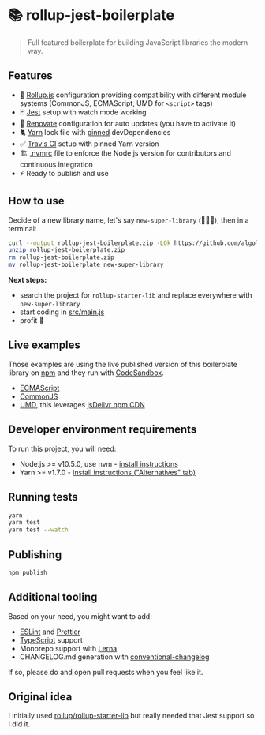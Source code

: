 # 📚 rollup-jest-boilerplate

> Full featured boilerplate for building JavaScript libraries the modern way.

## Features
- 📜 [Rollup.js](https://rollupjs.org/guide/en) configuration providing compatibility with different module systems (CommonJS, ECMAScript, UMD for `<script>` tags)
- 🃏 [Jest](http://jestjs.io/) setup with watch mode working
- 🛀 [Renovate](https://github.com/apps/renovate) configuration for auto updates (you have to activate it)
- 🐈 [Yarn](https://yarnpkg.com/) lock file with [pinned](https://renovatebot.com/docs/dependency-pinning/) devDependencies
- ✅ [Travis CI](https://travis-ci.com/) setup with pinned Yarn version
- 🏗 [.nvmrc](https://github.com/creationix/nvm) file to enforce the Node.js version for contributors and continuous integration
- ⚡️ Ready to publish and use

## How to use

Decide of a new library name, let's say `new-super-library` (🤦🏼‍♀️), then in a terminal:

```sh
curl --output rollup-jest-boilerplate.zip -LOk https://github.com/algolia/rollup-jest-boilerplate/archive/master.zip
unzip rollup-jest-boilerplate.zip
rm rollup-jest-boilerplate.zip
mv rollup-jest-boilerplate new-super-library
```

**Next steps:**
- search the project for `rollup-starter-lib` and replace everywhere with `new-super-library`
- start coding in [src/main.js](src/main.js)
- profit 💸

## Live examples

Those examples are using the live published version of this boilerplate library on [npm](https://www.npmjs.com/rollup-jest-boilerplate) and they run with [CodeSandbox](https://codesandbox.io/).

- [ECMAScript](https://codesandbox.io/s/7ojknnqjl6?module=%2Fsrc%2Findex.js)
- [CommonJS](https://codesandbox.io/s/o5q018q609?module=%2Fsrc%2Findex.js)
- [UMD](https://codesandbox.io/s/jyqqp21rv), this leverages [jsDelivr npm CDN](https://www.jsdelivr.com/features)

## Developer environment requirements

To run this project, you will need:

- Node.js >= v10.5.0, use nvm - [install instructions](https://github.com/creationix/nvm#install-script)
- Yarn >= v1.7.0 - [install instructions ("Alternatives" tab)](https://yarnpkg.com/en/docs/install#alternatives-rc)

## Running tests

```sh
yarn
yarn test
yarn test --watch
```

## Publishing

```sh
npm publish
```

## Additional tooling

Based on your need, you might want to add:
- [ESLint](https://eslint.org/) and [Prettier](https://prettier.io/)
- [TypeScript](https://www.typescriptlang.org/) support
- Monorepo support with [Lerna](https://lernajs.io/)
- CHANGELOG.md generation with [conventional-changelog](https://github.com/conventional-changelog)

If so, please do and open pull requests when you feel like it.

## Original idea

I initially used [rollup/rollup-starter-lib](https://github.com/rollup/rollup-starter-lib) but really needed that Jest support so I did it.
